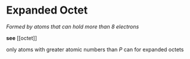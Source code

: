 # Expanded Octet

_Formed by atoms that can hold more than 8 electrons_

**see** [[octet]]

only atoms with greater atomic numbers than $P$ can for expanded octets
